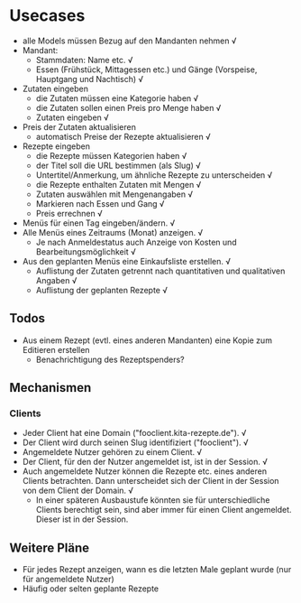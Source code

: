 # Usecases

- alle Models müssen Bezug auf den Mandanten nehmen √
- Mandant:
    + Stammdaten: Name etc. √
    + Essen (Frühstück, Mittagessen etc.) und Gänge (Vorspeise, Hauptgang und Nachtisch) √
- Zutaten eingeben
    + die Zutaten müssen eine Kategorie haben √
    + die Zutaten sollen einen Preis pro Menge haben √
    + Zutaten eingeben √
- Preis der Zutaten aktualisieren 
    + automatisch Preise der Rezepte aktualisieren √
- Rezepte eingeben
    + die Rezepte müssen Kategorien haben √
    + der Titel soll die URL bestimmen (als Slug) √
    + Untertitel/Anmerkung, um ähnliche Rezepte zu unterscheiden √
    + die Rezepte enthalten Zutaten mit Mengen √
    + Zutaten auswählen mit Mengenangaben √
    + Markieren nach Essen und Gang √
    + Preis errechnen √
- Menüs für einen Tag eingeben/ändern. √
- Alle Menüs eines Zeitraums (Monat) anzeigen. √
    + Je nach Anmeldestatus auch Anzeige von Kosten und Bearbeitungsmöglichkeit √
- Aus den geplanten Menüs eine Einkaufsliste erstellen. √
    + Auflistung der Zutaten getrennt nach quantitativen und qualitativen Angaben √
    + Auflistung der geplanten Rezepte √

## Todos
- Aus einem Rezept (evtl. eines anderen Mandanten) eine Kopie zum Editieren erstellen
    + Benachrichtigung des Rezeptspenders?

## Mechanismen
### Clients
- Jeder Client hat eine Domain ("fooclient.kita-rezepte.de"). √
- Der Client wird durch seinen Slug identifiziert ("fooclient"). √
- Angemeldete Nutzer gehören zu einem Client. √
- Der Client, für den der Nutzer angemeldet ist, ist in der Session. √
- Auch angemeldete Nutzer können die Rezepte etc. eines anderen Clients betrachten. Dann unterscheidet sich der Client in der Session von dem Client der Domain. √
    + In einer späteren Ausbaustufe könnten sie für unterschiedliche Clients berechtigt sein, sind aber immer für einen Client angemeldet. Dieser ist in der Session.

## Weitere Pläne
- Für jedes Rezept anzeigen, wann es die letzten Male geplant wurde (nur für angemeldete Nutzer)
- Häufig oder selten geplante Rezepte
